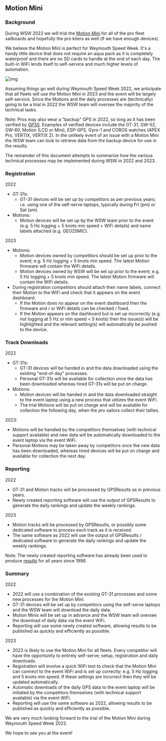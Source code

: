 ## Motion Mini

### Background

During WSW 2022 we will trial the [Motion Mini](https://logiqx.github.io/gps-guides/devices/motion/mini/) for all of the pro fleet sailboards and hopefully the pro kiters as well (if we have enough devices).

We believe the Motion Mini is perfect for Weymouth Speed Week. It's a handy little device that does not require an aqua pack as it is completely waterproof and there are no SD cards to handle at the end of each day. The built-in WiFi lends itself to self-service and much higher levels of automation.



![img](https://logiqx.github.io/gps-guides/devices/motion/mini/img/mini.jpg)



Assuming things go well during Weymouth Speed Week 2022, we anticipate that all fleets will use the Motion Mini in 2023 and the event will be largely self-service. Since the Motions and the daily processes are (technically) going to be a trial in 2022 the WSW team will oversee the majority of the technical tasks.

Note: Pros may also wear a "backup" GPS in 2022, so long as it has been verified by [GP3S](https://www.gps-speedsurfing.com/default.aspx?mnu=item&item=GPSInfo). Examples of verified devices include the GT-31, GW-52, GW-60, Motion (LCD or Mini), ESP-GPS, Gyro-1 and COROS watches (APEX Pro, VERTIX, VERTIX 2). In the unlikely event of an issue with a Motion Mini the WSW team can look to retrieve data from the backup device for use in the results.



The remainder of this document attempts to summarize how the various technical processes may be implemented during WSW in 2022 and 2023.



### Registration

2022

- GT-31s:
  - GT-31 devices will be set up by competitors as per previous years; i.e. using one of the self-serve laptops, typically during  Fri (pm) or Sat (am).
- Motions:
  - Motion devices will be set up by the WSW team prior to the event (e.g. 5 Hz logging + 5 knots min speed + WiFi details) and name labels attached (e.g. GEO25MIC).

2023

- Motions:
  - Motion devices owned by competitors should be set up prior to the event; e.g. 5 Hz logging + 5 knots min speed. The latest Motion firmware will contain the WiFi details.
  - Motion devices owned by WSW will be set up prior to the event; e.g. 5 Hz logging + 5 knots min speed. The latest Motion firmware will contain the WiFi details.
- During registration competitors should attach their name labels, connect their Motion to the WiFi and check that it appears on the event dashboard.
  - If the Motion does no appear on the event dashboard then the firmware and / or WiFi details can be checked / fixed.
  - If the Motion appears on the dashboard but is set up incorrectly (e.g. not logging at 5 Hz or min speed < 5 knots) then the issue(s) will be highlighted and the relevant setting(s) will automatically be pushed to the device.



### Track Downloads

2022

- GT-31s:
  - GT-31 devices will be handed in and the data downloaded using the existing "end-of-day" processes.
  - Personal GT-31s will be available for collection once the data has been downloaded whereas hired GT-31s will be put on charge.
- Motions:
  - Motion devices will be handed in and the data downloaded straight to the event laptop using a new process that utilizes the event WiFi.
  - The trial Motions will be put on charge and will be available for collection the following day, when the pro sailors collect their tallies.

2023:

- Motions will be handled by the competitors themselves (with technical support available) and new data will be automatically downloaded to the event laptop via the event WiFi.
- Personal Motions may be taken away by competitors once the new data has been downloaded, whereas hired devices will be put on charge and available for collection the next day.



### Reporting

2022

- GT-31 and Motion tracks will be processed by GPSResults as in previous years.
- Newly created reporting software will use the output of GPSResults to generate the daily rankings and update the weekly rankings.

2023

- Motion tracks will be processed by GPSResults, or possibly some dedicated software to process each track as it is received.
- The same software as 2022 will use the output of GPSResults / dedicated software to generate the daily rankings and update the weekly rankings.

Note: The newly created reporting software has already been used to produce [results](https://logiqx.github.io/wsw-results/results/index.html) for all years since 1998.



### Summary

2022

- 2022 will use a combination of the existing GT-31 processes and some new processes for the Motion Mini.
- GT-31 devices will be set up by competitors using the self-serve laptops and the WSW team will download the daily data.
- Motion Minis will be set up in advance and the WSW team will oversee the download of daily data via the event WiFi.
- Reporting will use some newly created software, allowing results to be published as quickly and efficiently as possible.

2023

- 2023 is likely to use the Motion Mini for all fleets. Every competitor will have the opportunity to entirely self-serve; setup, registration and daily downloads.
- Registration will involve a quick WiFi test to check that the Motion Mini can connect to the event WiFi and is set up correctly; e.g. 5 Hz logging and 5 knots min speed. If these settings are incorrect then they will be updated automatically.
- Automatic downloads of the daily GPS data to the event laptop will be initiated by the competitors themselves (with technical support available) via the event WiFi.
- Reporting will use the same software as 2022, allowing results to be published as quickly and efficiently as possible.



We are very much looking forward to the trial of the Motion Mini during Weymouth Speed Week 2022.

We hope to see you at the event!
